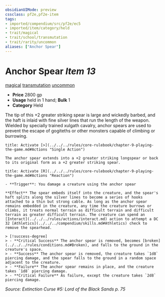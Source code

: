 ```yaml
---
obsidianUIMode: preview
cssclass: pf2e,pf2e-item
tags:
- imported/compendium/src/pf2e/ec5
- imported/item/category/held
- trait/magical
- trait/school/transmutation
- trait/rarity/uncommon
aliases: ["Anchor Spear"]
---
```

# Anchor Spear *Item 13*  
[magical](magical.md)  [transmutation](transmutation.md)  [uncommon](uncommon.md)  

- **Price** 2800 gp
- **Usage** held in 1 hand; **Bulk** 1
- **Category** Held

The tip of this +2 greater striking spear is large and wickedly barbed, and the haft is inlaid with fine silver lines that run the length of the weapon. Wielded by specially trained xulgath cavalry, anchor spears are used to prevent the escape of gogiteths or other monsters capable of climbing or burrowing.

```ad-embed-ability
title: Activate [>](../../../rules/core-rulebook/chapter-9-playing-the-game.md#Actions "Single Action")

The anchor spear extends into a +2 greater striking longspear or back to its original form as a +2 greater striking spear.
```

```ad-embed-ability
title: Activate [R](../../../rules/core-rulebook/chapter-9-playing-the-game.md#Actions "Reaction")

- **Trigger**: You damage a creature using the anchor spear

**Effect** The spear embeds itself into the creature, and the spear's haft splits along the silver lines to become a series of hooks attached to a thin but strong cable. As long as the anchor spear remains embedded in the creature, any time the creature burrows or climbs, it treats normal terrain as difficult terrain and difficult terrain as greater difficult terrain. The creature can spend an [Interact](../../../rules/actions/interact.md) action to attempt a DC 32 [Athletics](../../../compendium/skills.md#Athletics) check to remove the spearhead.

> [!success-degree] 
> - **Critical Success** The anchor spear is removed, becomes [broken](../../../rules/conditions.md#Broken), and falls to the ground in the creature's space.
> - **Success** The anchor spear is removed, the creature takes `1d8` piercing damage, and the spear falls to the ground in a random space adjacent to the creature.
> - **Failure** The anchor spear remains in place, and the creature takes `1d8` piercing damage.
> - **Critical Failure** As failure, except the creature takes `2d8` piercing damage.
```

*Source: Extinction Curse #5: Lord of the Black Sands p. 75*
